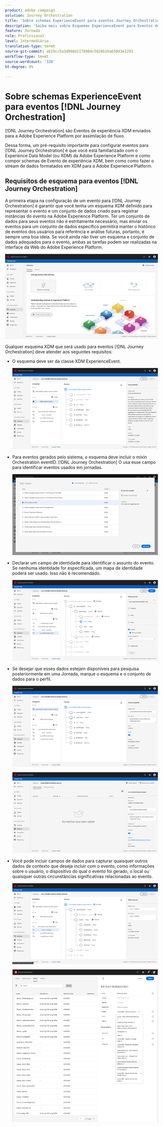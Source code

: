 ```yaml
---
product: adobe campaign
solution: Journey Orchestration
title: 'Sobre schemas ExperienceEvent para eventos Journey Orchestration '
description: 'Saiba mais sobre Esquemas ExperienceEvent para Eventos de Journey Orchestration '
feature: Jornada
role: Profissional
level: Intermediário
translation-type: tm+mt
source-git-commit: ab19cc5a3d998d1178984c5028b1ba650d3e1292
workflow-type: tm+mt
source-wordcount: '328'
ht-degree: 0%

---
```




# Sobre schemas ExperienceEvent para eventos [!DNL Journey Orchestration]

[!DNL Journey Orchestration] são Eventos de experiência XDM enviados para a Adobe Experience Platform por assimilação de fluxo.

Dessa forma, um pré-requisito importante para configurar eventos para [!DNL Journey Orchestration] é que você está familiarizado com o Experience Data Model (ou XDM) da Adobe Experience Platform e como compor schemas de Evento de experiência XDM, bem como como fazer o stream de dados formatados em XDM para a Adobe Experience Platform.

## Requisitos de esquema para eventos [!DNL Journey Orchestration]

A primeira etapa na configuração de um evento para [!DNL Journey Orchestration] é garantir que você tenha um esquema XDM definido para representar o evento e um conjunto de dados criado para registrar instâncias do evento na Adobe Experience Platform. Ter um conjunto de dados para seus eventos não é estritamente necessário, mas enviar os eventos para um conjunto de dados específico permitirá manter o histórico de eventos dos usuários para referência e análise futuras, portanto, é sempre uma boa ideia. Se você ainda não tiver um esquema e conjunto de dados adequados para o evento, ambas as tarefas podem ser realizadas na interface da Web do Adobe Experience Platform.

![](../assets/schema1.png)

Qualquer esquema XDM que será usado para eventos [!DNL Journey Orchestration] deve atender aos seguintes requisitos:

* O esquema deve ser da classe XDM ExperienceEvent.

   ![](../assets/schema2.png)

* Para eventos gerados pelo sistema, o esquema deve incluir o mixin Orchestration eventID. [!DNL Journey Orchestration] O usa esse campo para identificar eventos usados em jornadas.

   ![](../assets/schema3.png)

* Declarar um campo de identidade para identificar o assunto do evento. Se nenhuma identidade for especificada, um mapa de identidade poderá ser usado. Isso não é recomendado.

   ![](../assets/schema4.png)

* Se desejar que esses dados estejam disponíveis para pesquisa posteriormente em uma Jornada, marque o esquema e o conjunto de dados para o perfil.

   ![](../assets/schema5.png)

   ![](../assets/schema6.png)

* Você pode incluir campos de dados para capturar quaisquer outros dados de contexto que deseja incluir com o evento, como informações sobre o usuário, o dispositivo do qual o evento foi gerado, o local ou quaisquer outras circunstâncias significativas relacionadas ao evento.

   ![](../assets/schema7.png)

   ![](../assets/schema8.png)